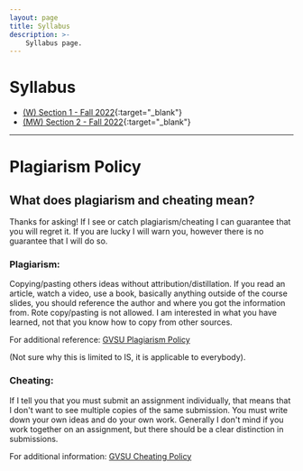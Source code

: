 ```yaml
---
layout: page
title: Syllabus
description: >-
    Syllabus page.
---
```


# Syllabus

* [(W) Section 1 - Fall 2022](/assets/Syllabus_F2022_CIS641_Fredericks.S1.pdf){:target="_blank"}
* [(MW) Section 2 - Fall 2022](/assets/Syllabus_F2022_CIS641_Fredericks.S2.pdf){:target="_blank"}

---

# Plagiarism Policy

## What does plagiarism and cheating mean?

Thanks for asking!  If I see or catch plagiarism/cheating I can guarantee that you will regret it.  If you are lucky I will warn you, however there is no guarantee that I will do so.  

### Plagiarism:

Copying/pasting others ideas without attribution/distillation.  If you read an article, watch a video, use a book, basically anything outside of the course slides, you should reference the author and where you got the information from.  Rote copy/pasting is not allowed.  I am interested in what you have learned, not that you know how to copy from other sources.

For additional reference: [GVSU Plagiarism Policy](https://www.gvsu.edu/istudents/plagiarism-72.htm)

(Not sure why this is limited to IS, it is applicable to everybody).

### Cheating:

If I tell you that you must submit an assignment individually, that means that I don't want to see multiple copies of the same submission.  You must write down your own ideas and do your own work.  Generally I don't mind if you work together on an assignment, but there should be a clear distinction in submissions.  

For additional information: [GVSU Cheating Policy](https://www.gvsu.edu/policies/policy.htm?policyId=8799C8A8-E162-8E9D-D683B2A9FD5BC864&search=cheating)



